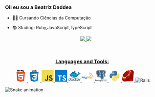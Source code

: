 ### Oii eu sou a Beatriz Daddea

- 👩‍🎓 Cursando Ciências da Computação
- 📚 Studing: Ruby,JavaScript,TypeScript

  <div align="center">
  <a href="https://github.com/beatrizdaddea">
      <img height="160em" src="https://github-readme-stats.vercel.app/api?username=beatrizdaddea&theme=radical&show_icons=true"/>
      <img height="160em" src="https://github-readme-stats.vercel.app/api/top-langs/?username=beatrizdaddea&layout=compact&langs_count=7&theme=radical"/>
  </div>
    
<div style="display: inline_block" align="center"><br>
  <h3 align="center">Languages and Tools:</h3>
<p align="center"> 
<a href="https://www.w3.org/html/" target="_blank" rel="noreferrer"> <img src="https://raw.githubusercontent.com/devicons/devicon/master/icons/html5/html5-original-wordmark.svg" alt="html5" width="40" height="40"/> </a>
<a href="https://www.w3schools.com/css/" target="_blank" rel="noreferrer"> <img src="https://raw.githubusercontent.com/devicons/devicon/master/icons/css3/css3-original-wordmark.svg" alt="css3" width="40" height="40"/> </a>
<a href="https://developer.mozilla.org/en-US/docs/Web/JavaScript" target="_blank" rel="noreferrer"> <img src="https://raw.githubusercontent.com/devicons/devicon/master/icons/javascript/javascript-original.svg" alt="javascript" width="40" height="40"/> </a> 
<a href="https://www.typescriptlang.org/" target="_blank" rel="noreferrer"> <img src="https://raw.githubusercontent.com/devicons/devicon/master/icons/typescript/typescript-original.svg" alt="typescript" width="40" height="40"/> 
<a href="https://www.docker.com/" target="_blank" rel="noreferrer"> <img src="https://raw.githubusercontent.com/devicons/devicon/master/icons/docker/docker-original-wordmark.svg" alt="docker" width="40" height="40"/> </a> <a href="https://www.mysql.com/" target="_blank" rel="noreferrer"> <img src="https://raw.githubusercontent.com/devicons/devicon/master/icons/mysql/mysql-original-wordmark.svg" alt="mysql" width="40" height="40"/> </a> <a href="https://nodejs.org" target="_blank" rel="noreferrer"> <img src="https://raw.githubusercontent.com/devicons/devicon/master/icons/postgresql/postgresql-original-wordmark.svg" alt="postgresql" width="40" height="40"/> </a> <a href="https://www.python.org" target="_blank" rel="noreferrer"> <img src="https://raw.githubusercontent.com/devicons/devicon/master/icons/python/python-original.svg" alt="python" width="40" height="40"/> </a> <a href="https://www.ruby-lang.org/en/" target="_blank" rel="noreferrer"> <img src="https://raw.githubusercontent.com/devicons/devicon/master/icons/ruby/ruby-original.svg" alt="ruby" width="40" height="40"/> </a>
 <img alt="Rails" height="40" width="40" src="https://cdn.jsdelivr.net/gh/devicons/devicon/icons/rails/rails-plain-wordmark.svg" /></a> </p>

  
          
</div>
 
 
  ![Snake animation](https://github.com/beatrizdaddea/beatrizdaddea/blob/output/github-contribution-grid-snake.svg)
  
  
